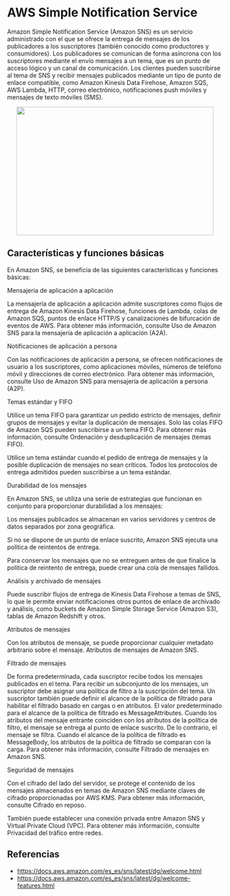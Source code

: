 # AWS Simple Notification Service

Amazon Simple Notification Service (Amazon SNS) es un servicio administrado con el que se ofrece la entrega de mensajes de los publicadores a los suscriptores (también conocido como productores y consumidores). Los publicadores se comunican de forma asíncrona con los suscriptores mediante el envío mensajes a un tema, que es un punto de acceso lógico y un canal de comunicación. Los clientes pueden suscribirse al tema de SNS y recibir mensajes publicados mediante un tipo de punto de enlace compatible, como Amazon Kinesis Data Firehose, Amazon SQS, AWS Lambda, HTTP, correo electrónico, notificaciones push móviles y mensajes de texto móviles (SMS).

<p align="center">
  <img width="460" height="300" src="https://github.com/dimasx010/knowledge/assets/105082657/3fc37c2d-0b04-4015-b05f-181bc5483ae3">
</p>

## Características y funciones básicas

En Amazon SNS, se beneficia de las siguientes características y funciones básicas:

Mensajería de aplicación a aplicación

La mensajería de aplicación a aplicación admite suscriptores como flujos de entrega de Amazon Kinesis Data Firehose, funciones de Lambda, colas de Amazon SQS, puntos de enlace HTTP/S y canalizaciones de bifurcación de eventos de AWS. Para obtener más información, consulte Uso de Amazon SNS para la mensajería de aplicación a aplicación (A2A).

Notificaciones de aplicación a persona

Con las notificaciones de aplicación a persona, se ofrecen notificaciones de usuario a los suscriptores, como aplicaciones móviles, números de teléfono móvil y direcciones de correo electrónico. Para obtener más información, consulte Uso de Amazon SNS para mensajería de aplicación a persona (A2P).

Temas estándar y FIFO

Utilice un tema FIFO para garantizar un pedido estricto de mensajes, definir grupos de mensajes y evitar la duplicación de mensajes. Solo las colas FIFO de Amazon SQS pueden suscribirse a un tema FIFO. Para obtener más información, consulte Ordenación y desduplicación de mensajes (temas FIFO).

Utilice un tema estándar cuando el pedido de entrega de mensajes y la posible duplicación de mensajes no sean críticos. Todos los protocolos de entrega admitidos pueden suscribirse a un tema estándar.

Durabilidad de los mensajes

En Amazon SNS, se utiliza una serie de estrategias que funcionan en conjunto para proporcionar durabilidad a los mensajes:

Los mensajes publicados se almacenan en varios servidores y centros de datos separados por zona geográfica.

Si no se dispone de un punto de enlace suscrito, Amazon SNS ejecuta una política de reintentos de entrega.

Para conservar los mensajes que no se entreguen antes de que finalice la política de reintento de entrega, puede crear una cola de mensajes fallidos.

Análisis y archivado de mensajes

Puede suscribir flujos de entrega de Kinesis Data Firehose a temas de SNS, lo que le permite enviar notificaciones otros puntos de enlace de archivado y análisis, como buckets de Amazon Simple Storage Service (Amazon S3), tablas de Amazon Redshift y otros.

Atributos de mensajes

Con los atributos de mensaje, se puede proporcionar cualquier metadato arbitrario sobre el mensaje. Atributos de mensajes de Amazon SNS.

Filtrado de mensajes

De forma predeterminada, cada suscriptor recibe todos los mensajes publicados en el tema. Para recibir un subconjunto de los mensajes, un suscriptor debe asignar una política de filtro a la suscripción del tema. Un suscriptor también puede definir el alcance de la política de filtrado para habilitar el filtrado basado en cargas o en atributos. El valor predeterminado para el alcance de la política de filtrado es MessageAttributes. Cuando los atributos del mensaje entrante coinciden con los atributos de la política de filtro, el mensaje se entrega al punto de enlace suscrito. De lo contrario, el mensaje se filtra. Cuando el alcance de la política de filtrado es MessageBody, los atributos de la política de filtrado se comparan con la carga. Para obtener más información, consulte Filtrado de mensajes en Amazon SNS.

Seguridad de mensajes

Con el cifrado del lado del servidor, se protege el contenido de los mensajes almacenados en temas de Amazon SNS mediante claves de cifrado proporcionadas por AWS KMS. Para obtener más información, consulte Cifrado en reposo.

También puede establecer una conexión privada entre Amazon SNS y Virtual Private Cloud (VPC). Para obtener más información, consulte Privacidad del tráfico entre redes.

## Referencias
- https://docs.aws.amazon.com/es_es/sns/latest/dg/welcome.html
- https://docs.aws.amazon.com/es_es/sns/latest/dg/welcome-features.html
